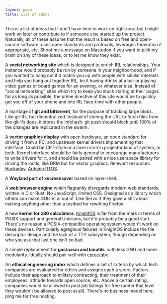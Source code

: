 ```yaml
---
layout: page
title: List of ideas
---
```


This is a list of ideas that I don't have time to work on right now, but I might
work on later or contribute to if someone else started up the project.
Naturally, all of these assume that the result is based on free and open-source
software, uses open standards and protocols, leverages federation if
appropriate, etc. Shoot me a message on [Mastodon](https://cmpwn.com/@sir) if
you want to pick my brain on any of these ideas, or to let me know they exist.

A **social networking site** which is designed to enrich IRL relationships.
Your instance would probably be run by someone in your neighborhood, and if you
wanted to hang out it'd match you up with people with similar interests and help
you hang out together IRL, be it having drinks at a bar or playing video games
or board games for an evening, or whatever else. Instead of "social networking"
sites which try to keep you stuck staring at their pages for as long as
possible, the prime directive of this site would be to quickly get you off of
your phone and into IRL face-time with other people.

A marriage of **git and bittorrent**, for the purpose of tracking large blobs.
Like git-lfs, but decentralized. Instead of storing the URL to fetch files from
like git-lfs does, it stores the infohash. git push should block until 100% of
the changes are replicated in the swarm.

A **vector graphics display** with open hardware, an open standard for driving
it from a PC, and upstream kernel drivers implementing that interface. Could be
CRT-style or a laser+mirror+projector kind of system, or both. Kernel interface
should be fairly general to encourage manufacturers to write drivers for it, and
should be paired with a nice userspace library for driving the ioctls, like DRM
but for vector graphics. Relevant resources:
[Hackaday](https://hackaday.com/2011/11/10/rgb-laser-projector-is-a-jaw-dropping-build/),
[Arduino RTOS](https://github.com/greiman/ChRt).

A **Wayland port of xscreensaver** based on layer-shell.

A **web browser engine** which flagrantly disregards modern web standards,
written in C or Rust. No JavaScript, limited CSS. Designed as a library which
others can make GUIs et al out of. Like Servo if they gave a shit about making
anything other than a testbed for rewriting Firefox.

A new **kernel for z80 calculators**. [KnightOS](https://knightos.org) is far
from the mark in terms of POSIX support and general Unixisms, but it'd probably
be a good start. There's no reason a POSIX-compatible operating system wouldn't
work on these devices. Particularly egregious failures in KnightOS include the
file descriptor design and the lack of a TTY subsystem, though depending on who
you ask that last one isn't so bad.

A simple replacement for **gas/nasm and binutils**, with less GNU and more
modularity. Ideally should pair well with
[cproc](https://git.sr.ht/~mcf/cproc)/qbe.

An **ethical engineering index** which defines a set of criteria by which tech
companies are evaluated for ethics and assigns each a score. Factors include
their approach to military contracting, their treatment of their employees,
attitude towards open source, etc. Above a certain rating, companies would be
allowed to post job listings for free (under that level they wouldn't be allowed
to post at all). There's no business model here, ping me for free hosting.
